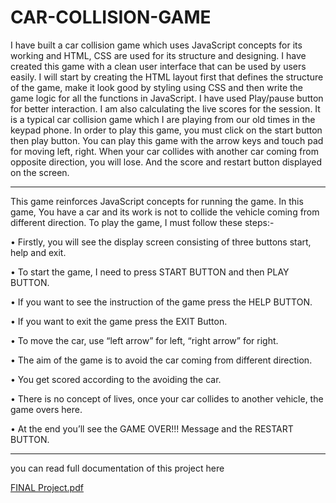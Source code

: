 # CAR-COLLISION-GAME
I have built a car collision game which uses JavaScript concepts for its working and HTML, CSS are used for its structure and designing.
I have created this game with a clean user interface that can be used by users easily. I will start by creating the HTML layout first that defines the structure of the game, make it look good by styling using CSS and then write the game logic for all the functions in JavaScript.
I have used Play/pause button for better interaction. I am also calculating the live scores for the session. It is a typical car collision game which I are playing from our old times in the keypad phone.
In order to play this game, you must click on the start button then play button. You can play this game with the arrow keys and touch pad for moving left, right. When your car collides with another car coming from opposite direction, you will lose. And the score and restart button displayed on the screen. 
<hr>

This game reinforces JavaScript concepts for running the game. In this game, You have a car and its work is not to collide the vehicle coming from different direction.
To play the game, I must follow these steps:-

•	Firstly, you will see the display screen consisting of three buttons start, help and exit. 

•	To start the game, I need to press START BUTTON and then PLAY BUTTON.

•	If you want to see the instruction of the game press the HELP BUTTON.

•	If you want to exit the game press the EXIT Button.

•	To move the car, use “left arrow” for left, “right arrow” for right.

•	The aim of the game is to avoid the car coming from different direction. 

•	You get scored according to the avoiding the car.

•	There is no concept of lives, once your car collides to another vehicle, the game overs here.

•	At the end you’ll see the GAME OVER!!! Message and the RESTART BUTTON.
<hr>
you can read full documentation of this project here

[FINAL Project.pdf](https://github.com/ashish3281/CAR-COLLISION-GAME/files/10106037/FINAL.Project.pdf)
